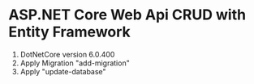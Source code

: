 # ASP.NET Core Web Api CRUD with Entity Framework
1. DotNetCore version 6.0.400
2. Apply Migration "add-migration"
3. Apply "update-database"